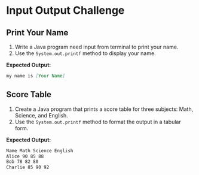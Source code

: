 # Input Output Challenge

## Print Your Name

1. Write a Java program need input from terminal to print your name.
2. Use the `System.out.printf` method to display your name.

**Expected Output:**

```md
my name is [Your Name]
```

## Score Table

1. Create a Java program that prints a score table for three subjects: Math, Science, and English.
2. Use the `System.out.printf` method to format the output in a tabular form.

**Expected Output:**

```md
Name Math Science English
Alice 90 85 88
Bob 78 82 80
Charlie 85 90 92
```
